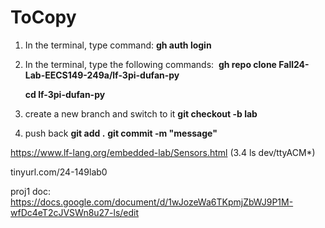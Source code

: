 # ToCopy


1. In the terminal, type command: **gh auth login**

2. In the terminal, type the following commands: 
**gh repo clone Fall24-Lab-EECS149-249a/lf-3pi-dufan-py**

    **cd lf-3pi-dufan-py**
3. create a new branch and switch to it **git checkout -b lab<x>**
4. push back  **git add .**
      **git commit -m "message"**

https://www.lf-lang.org/embedded-lab/Sensors.html (3.4 ls dev/ttyACM*)


tinyurl.com/24-149lab0


proj1 doc: https://docs.google.com/document/d/1wJozeWa6TKpmjZbWJ9P1M-wfDc4eT2cJVSWn8u27-ls/edit


